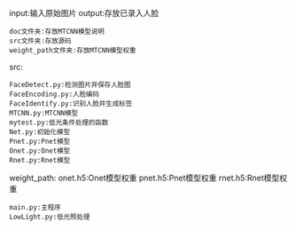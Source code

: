 input:输入原始图片
output:存放已录入人脸
```
doc文件夹:存放MTCNN模型说明
src文件夹:存放源码
weight_path文件夹:存放MTCNN模型权重
```
src:
```
FaceDetect.py:检测图片并保存人脸图
FaceEncoding.py:人脸编码
FaceIdentify.py:识别人脸并生成标签
MTCNN.py:MTCNN模型
mytest.py:低光条件处理的函数
Net.py:初始化模型
Pnet.py:Pnet模型
Onet.py:Onet模型
Rnet.py:Rnet模型
```
weight_path:
onet.h5:Onet模型权重
pnet.h5:Pnet模型权重
rnet.h5:Rnet模型权重
```
main.py:主程序
LowLight.py:低光照处理
```
